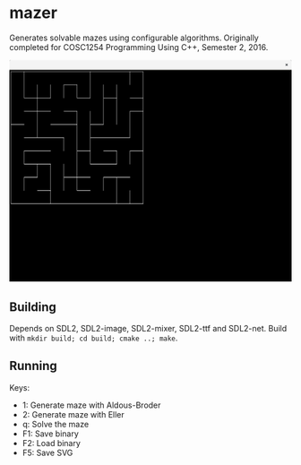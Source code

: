 # mazer
Generates solvable mazes using configurable algorithms. Originally completed for COSC1254 Programming Using C++, Semester 2, 2016.

![Screenshot showing a randomly-generated maze](public/screenshot.png)

## Building
Depends on SDL2, SDL2-image, SDL2-mixer, SDL2-ttf and SDL2-net. Build with `mkdir build; cd build; cmake ..; make`.

## Running
Keys:
- 1: Generate maze with Aldous-Broder
- 2: Generate maze with Eller
- q: Solve the maze
- F1: Save binary
- F2: Load binary
- F5: Save SVG

